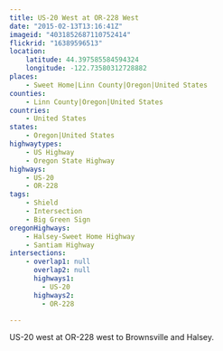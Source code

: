```yaml
---
title: US-20 West at OR-228 West
date: "2015-02-13T13:16:41Z"
imageid: "4031852687110752414"
flickrid: "16389596513"
location:
    latitude: 44.397585584594324
    longitude: -122.73580312728882
places:
    - Sweet Home|Linn County|Oregon|United States
counties:
    - Linn County|Oregon|United States
countries:
    - United States
states:
    - Oregon|United States
highwaytypes:
    - US Highway
    - Oregon State Highway
highways:
    - US-20
    - OR-228
tags:
    - Shield
    - Intersection
    - Big Green Sign
oregonHighways:
    - Halsey-Sweet Home Highway
    - Santiam Highway
intersections:
    - overlap1: null
      overlap2: null
      highways1:
        - US-20
      highways2:
        - OR-228

---
```

US-20 west at OR-228 west to Brownsville and Halsey.